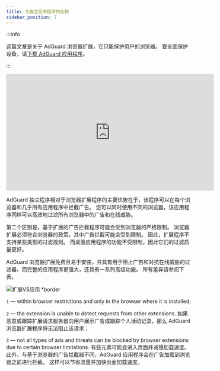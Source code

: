 ```yaml
---
title: 与独立应用程序的比较
sidebar_position: 7
---
```


:::info

这篇文章是关于 AdGuard 浏览器扩展，它只能保护用户的浏览器。 要全面保护设备，请[下载 AdGuard 应用程序](https://agrd.io/download-kb-adblock)。

:::

<iframe width="560" height="315" class="youtube-video" src="https://www.youtube-nocookie.com/embed/ZGwceZP-0mM" title="YouTube video player" frameborder="0" allow="accelerometer; autoplay; clipboard-write; encrypted-media; gyroscope; picture-in-picture" allowfullscreen></iframe>

AdGuard 独立程序相对于浏览器扩展程序的主要优势在于，该程序可以在每个浏览器和几乎所有应用程序中拦截广告。 您可以同时使用不同的浏览器，该应用程序同样可以高效地过滤所有浏览器中的广告和在线威胁。

第二个区别是，基于扩展的广告拦截程序可能会受到浏览器的严格限制。 浏览器扩展必须符合浏览器的政策，其中广告拦截可能会受到限制。 因此，扩展程序不支持某些类型的过滤规则。 而桌面应用程序的功能不受限制，因此它们的过滤质量更好。

AdGuard 浏览器扩展免费且易于安装，并具有用于阻止广告和对抗在线威胁的过滤器，而完整的应用程序更强大，还具有一系列高级功能。 所有差异请参阅下表。

![扩展VS应用 \*border](https://cdn.adtidy.org/content/Kb/ad_blocker/browser_extension/ad_blocker_browser_extension_comparison.png)

`1` — within browser restrictions and only in the browser where it is installed;

`2` — the extension is unable to detect requests from other extensions. 如果恶意或跟踪扩展请求服务器向用户展示广告或跟踪个人活动记录，那么 AdGuard 浏览器扩展程序将无法阻止该请求；

`3` — not all types of ads and threats can be blocked by browser extensions due to certain browser limitations. 有些元素可能会进入页面并减慢加载速度。 此外，与基于浏览器的广告拦截器不同，AdGuard 应用程序会在广告加载到浏览器之前进行拦截。 这样可以节省流量并加快页面加载速度。
